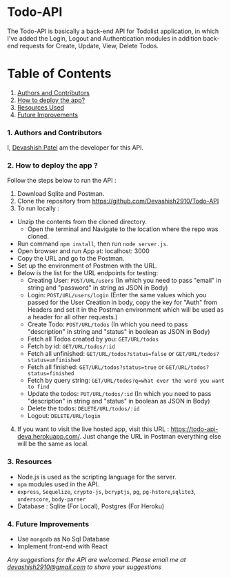 # Todo-API
The Todo-API is basically a back-end API for Todolist application, in which I've added the Login, Logout and Authentication modules in addition back-end requests for Create, Update, View, Delete Todos.

# Table of Contents
1. [Authors and Contributors](#author)
2. [How to deploy the app?](#deploy-app)
3. [Resources Used](#resources)
4. [Future Improvements](#future-improvements)

### <a name="author"></a>1. Authors and Contributors

I, [Devashish Patel](https://github.com/Devashish2910) am the developer for this API.

### <a name="deploy-app"></a>2. How to deploy the app ?
Follow the steps below to run the API :

1. Download Sqlite and Postman.
2. Clone the repository from https://github.com/Devashish2910/Todo-API
3. To run locally :
  * Unzip the contents from the cloned directory.
	* Open the terminal and Navigate to the location where the repo was cloned.
  * Run command `npm install`, then run `node server.js`.
  * Open browser and run App at: localhost: 3000
  * Copy the URL and go to the Postman.
  * Set up the environment of Postmen with the URL.
  * Below is the list for the URL endpoints for testing:
      * Creating User: `POST/URL/users` (In which you need to pass "email" in string and "password" in string as JSON in Body)
      * Login: `POST/URL/users/login` (Enter the same values which you passed for the User Creation in body, copy the key for   "Auth" from Headers and set it in the Postman environment which will be used as a header for all other requests.)
      * Create Todo: `POST/URL/todos` (In which you need to pass "description" in string and "status" in boolean as JSON in Body)
      * Fetch all Todos created by you: `GET/URL/todos`
      * Fetch by id: `GET/URL/todos/:id`
      * Fetch all unfinished: `GET/URL/todos?status=false` or `GET/URL/todos?status=unfinished`
      * Fetch all finished: `GET/URL/todos?status=true` or `GET/URL/todos?status=finished`
      * Fetch by query string: `GET/URL/todos?q=what ever the word you want to find`
      * Update the todos: `PUT/URL/todos/:id` (In which you need to pass "description" in string and "status" in boolean as JSON in Body)
      * Delete the todos: `DELETE/URL/todos/:id`
      * Logout: `DELETE/URL/login`
4. If you want to visit the live hosted app, visit this URL : https://todo-api-deva.herokuapp.com/. Just change the URL in Postman everything else will be the same as local.

### <a name="resources"></a> 3. Resources

* Node.js is used as the scripting language for the server.
* `npm` modules used in the API.
 * `express`, `Sequelize`, `crypto-js`, `bcryptjs`, `pg`, `pg-hstore`,`sqlite3`, `underscore`, `body-parser`
* Database : Sqlite (For Local), Postgres (For Heroku)

### <a name="future-improvements"></a> 4. Future Improvements

* Use `mongodb` as No Sql Database
* Implement front-end with React

_Any suggestions for the API are welcomed. Please email me at devashish2910@gmail.com to share your suggestions_
